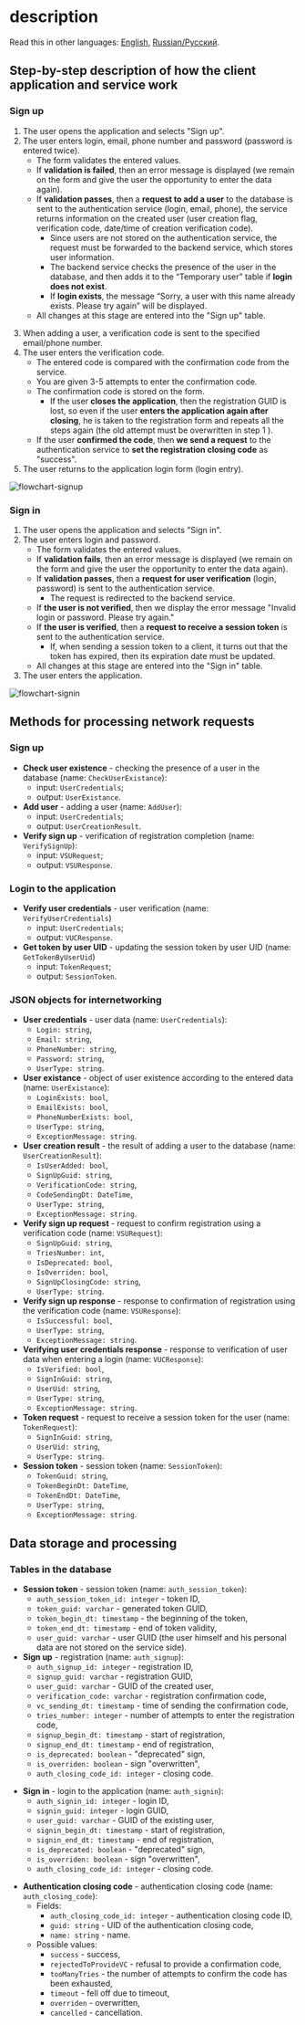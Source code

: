 # description

Read this in other languages: [English](description.md), [Russian/Русский](description.ru.md).

## Step-by-step description of how the client application and service work

### Sign up

1. The user opens the application and selects "Sign up".
2. The user enters login, email, phone number and password (password is entered twice).
     - The form validates the entered values.
     - If **validation is failed**, then an error message is displayed (we remain on the form and give the user the opportunity to enter the data again).
     - If **validation passes**, then a **request to add a user** to the database is sent to the authentication service (login, email, phone), the service returns information on the created user (user creation flag, verification code, date/time of creation verification code).
         - Since users are not stored on the authentication service, the request must be forwarded to the backend service, which stores user information.
         - The backend service checks the presence of the user in the database, and then adds it to the “Temporary user” table if **login does not exist**.
         - If **login exists**, the message “Sorry, a user with this name already exists. Please try again” will be displayed.
     - All changes at this stage are entered into the "Sign up" table.
<!--
     - **Optional** (executed only if necessary at the business logic level of the client application): If **email** and/or **phone exists**, then the message "User with this email and/or phone number" is displayed already exists. For data security reasons, deactivate the previous account or try to remember the password for the previous account" and select "Remember password"/"Deactivate old account"/"Cancel".
         - If the user clicks "Remember password", he is redirected to the application login form.
         - If the user clicks "Deactivate old entry", then the user enters an email or phone number on the new form, clicks "Get deactivation code", a request is sent to the authentication service, the service makes an entry in the "Deactivation" table and in response sends the deactivation code, the user confirms or does not confirm (see point 4). If confirmed, the client application sends a deactivation request, and then all active entries in the user and token tables are marked as outdated and overwritten.
     - On the authentication service side, there is a job that marks entries in the "Sign up" table.
-->
3. When adding a user, a verification code is sent to the specified email/phone number.
4. The user enters the verification code.
     - The entered code is compared with the confirmation code from the service.
     - You are given 3-5 attempts to enter the confirmation code.
     - The confirmation code is stored on the form.
         - If the user **closes the application**, then the registration GUID is lost, so even if the user **enters the application again after closing**, he is taken to the registration form and repeats all the steps again (the old attempt must be overwritten in step 1 ).
     - If the user **confirmed the code**, then **we send a request** to the authentication service to **set the registration closing code** as "success".
5. The user returns to the application login form (login entry).

![flowchart-signup](img/flowchart-signup.png)

### Sign in 

1. The user opens the application and selects "Sign in".
2. The user enters login and password.
     - The form validates the entered values.
     - If **validation fails**, then an error message is displayed (we remain on the form and give the user the opportunity to enter the data again).
     - If **validation passes**, then a **request for user verification** (login, password) is sent to the authentication service.
         - The request is redirected to the backend service.
     - If **the user is not verified**, then we display the error message "Invalid login or password. Please try again."
     - If **the user is verified**, then a **request to receive a session token** is sent to the authentication service.
         - If, when sending a session token to a client, it turns out that the token has expired, then its expiration date must be updated.
     - All changes at this stage are entered into the "Sign in" table.
     <!--
     - If there are several login attempts in the temporary table during the day for the same user, then it is likely that they are trying to hack him, so after the nth time the exception "the number of login attempts has been exceeded" should be sent.
     -->
3. The user enters the application.

![flowchart-signin](img/flowchart-signin.png)

## Methods for processing network requests

### Sign up 

- **Check user existence** - checking the presence of a user in the database (name: `CheckUserExistance`):
     - input: `UserCredentials`;
     - output: `UserExistance`.
- **Add user** - adding a user (name: `AddUser`):
     - input: `UserCredentials`;
     - output: `UserCreationResult`.
- **Verify sign up** - verification of registration completion (name: `VerifySignUp`):
     - input: `VSURequest`;
     - output: `VSUResponse`.
<!--
- **Get deacitvation code** - getting the deactivation code (name: `GetDeactivationCode`):
     - input: `UserCredentials`;
     - output: `DeactivationCode`.
- **Deactivate users** - deactivate users (name: `DeactivateUsers`):
     - input: `DeactivationRequest`;
     - output: `DeactivationResponse`.
-->

### Login to the application

- **Verify user credentials** - user verification (name: `VerifyUserCredentials`)
     - input: `UserCredentials`;
     - output: `VUCResponse`.
- **Get token by user UID** - updating the session token by user UID (name: `GetTokenByUserUid`)
     - input: `TokenRequest`;
     - output: `SessionToken`.

### JSON objects for internetworking

- **User credentials** - user data (name: `UserCredentials`):
     - `Login: string`,
     - `Email: string`,
     - `PhoneNumber: string`,
     - `Password: string`,
     - `UserType: string`.
- **User existance** - object of user existence according to the entered data (name: `UserExistance`):
     - `LoginExists: bool`,
     - `EmailExists: bool`,
     - `PhoneNumberExists: bool`,
     - `UserType: string`,
     - `ExceptionMessage: string`.
- **User creation result** - the result of adding a user to the database (name: `UserCreationResult`):
     - `IsUserAdded: bool`,
     - `SignUpGuid: string`,
     - `VerificationCode: string`,
     - `CodeSendingDt: DateTime`,
     - `UserType: string`,
     - `ExceptionMessage: string`.
- **Verify sign up request** - request to confirm registration using a verification code (name: `VSURequest`):
     - `SignUpGuid: string`,
     - `TriesNumber: int`,
     - `IsDeprecated: bool`,
     - `IsOverriden: bool`,
     - `SignUpClosingCode: string`,
     - `UserType: string`.
- **Verify sign up response** - response to confirmation of registration using the verification code (name: `VSUResponse`):
     - `IsSuccessful: bool`,
     - `UserType: string`,
     - `ExceptionMessage: string`.
- **Verifying user credentials response** - response to verification of user data when entering a login (name: `VUCResponse`):
     - `IsVerified: bool`,
     - `SignInGuid: string`,
     - `UserUid: string`,
     - `UserType: string`,
     - `ExceptionMessage: string`.
- **Token request** - request to receive a session token for the user (name: `TokenRequest`):
     - `SignInGuid: string`,
     - `UserUid: string`,
     - `UserType: string`.
- **Session token** - session token (name: `SessionToken`):
     - `TokenGuid: string`,
     - `TokenBeginDt: DateTime`,
     - `TokenEndDt: DateTime`,
     - `UserType: string`,
     - `ExceptionMessage: string`.
<!--
- **Deactivation code** - response to the request for a deactivation code (name: `DeactivationCode`):
     - `DeactivationGuid: string`,
     - `Code: string`,
     - `CodeSendingDt: DateTime`,
     - `ExceptionMessage: string`.
- **Deactivation request** - deactivation request (name: `DeactivationRequest`):
     - `DeactivationGuid: string`.
- **Deactivation response** - deactivation result (name: `DeactivationResponse`):
     - `IsSuccessful: bool`,
     - `ExceptionMessage: string`.
-->

## Data storage and processing

### Tables in the database

- **Session token** - session token (name: `auth_session_token`):
     - `auth_session_token_id: integer` - token ID,
     - `token_guid: varchar` - generated token GUID,
     - `token_begin_dt: timestamp` - the beginning of the token,
     - `token_end_dt: timestamp` - end of token validity,
     - `user_guid: varchar` - user GUID (the user himself and his personal data are not stored on the service side).
- **Sign up** - registration (name: `auth_signup`):
     - `auth_signup_id: integer` - registration ID,
     - `signup_guid: varchar` - registration GUID,
     - `user_guid: varchar` - GUID of the created user,
     - `verification_code: varchar` - registration confirmation code,
     - `vc_sending_dt: timestamp` - time of sending the confirmation code,
     - `tries_number: integer` - number of attempts to enter the registration code,
     - `signup_begin_dt: timestamp` - start of registration,
     - `signup_end_dt: timestamp` - end of registration,
     - `is_deprecated: boolean` - "deprecated" sign,
     - `is_overriden: boolean` - sign "overwritten",
     - `auth_closing_code_id: integer` -  closing code.
<!--
- **Suspicious sign up** - suspicious registration (name: `suspicios_signup`):
     - repeats the fields of the `signup` table.
-->
- **Sign in** - login to the application (name: `auth_signin`):
     - `auth_signin_id: integer` - login ID,
     - `signin_guid: integer` - login GUID,
     - `user_guid: varchar` - GUID of the existing user,
     - `signin_begin_dt: timestamp` - start of registration,
     - `signin_end_dt: timestamp` - end of registration,
     - `is_deprecated: boolean` - "deprecated" sign,
     - `is_overriden: boolean` - sign "overwritten",
     - `auth_closing_code_id: integer` -  closing code.
<!--
- **Suspicious sign in** - suspicious input (name: `suspicios_signin`):
     - repeats the fields of the `signin` table.
-->
- **Authentication closing code** - authentication closing code (name: `auth_closing_code`):
     - Fields:
         - `auth_closing_code_id: integer` - authentication closing code ID,
         - `guid: string` - UID of the authentication closing code,
         - `name: string` - name.
     - Possible values:
         - `success` - success,
         - `rejectedToProvideVC` - refusal to provide a confirmation code,
         - `tooManyTries` - the number of attempts to confirm the code has been exhausted,
         - `timeout` - fell off due to timeout,
         - `overriden` - overwritten,
         - `cancelled` - cancellation.
<!--
- **Deactivation** - deactivation (name: `deactivation`):
     - `deactivation_id` - deactivation ID,
     - `deactivation_uid` - deactivation UID,
     - `deactivation_code: varchar` - deactivation code,
     - `dc_sending_dt: timestamp` - time of sending the confirmation code,
     - `deactivation_begin_dt: timestamp` - start of deactivation,
     - `deactivation_end_dt: timestamp` - end of deactivation,
     - `tries_number: integer` - number of attempts to enter the deactivation code,
     - `is_deprecated: boolean` - sign of "obsolete deactivation",
     - `is_overriden: boolean` - sign of "overwritten deactivation",
     - `deactivation_closing_code_id`: deactivation closing code.
- **Deactivation-user** - deactivation-user (name: `deactivation_user`):
     - `deactivation_id` - deactivation ID,
     - `user_guid: varchar` - GUID of an existing user.
-->